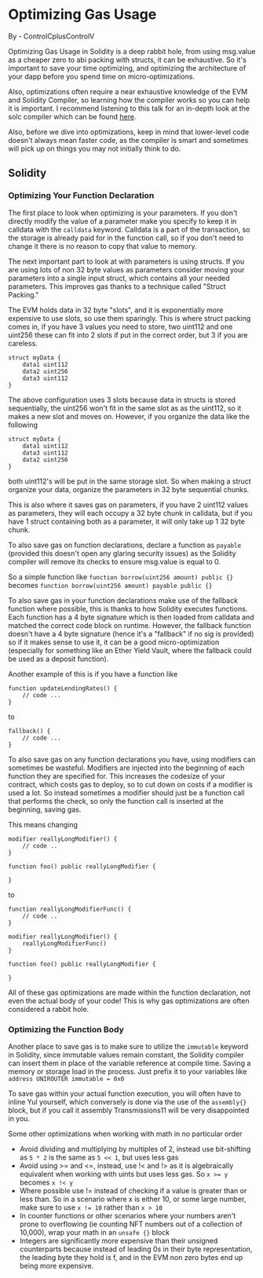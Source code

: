 # Optimizing Gas Usage

By - ControlCplusControlV

Optimizing Gas Usage in Solidity is a deep rabbit hole, from using msg.value as a cheaper zero to abi packing with structs, it can be exhaustive. So it's important to save your time optimizing, and optimizing the architecture of your dapp before you spend time on micro-optimizations.

Also, optimizations often require a near exhaustive knowledge of the EVM and Solidity Compiler, so learning how the compiler works so you can help it is important. I recommend listening to this talk for an in-depth look at the solc compiler which can be found [here](https://www.youtube.com/watch?v=RxL_1AfV7N4).

Also, before we dive into optimizations, keep in mind that lower-level code doesn't always mean faster code, as the compiler is smart and sometimes will pick up on things you may not initially think to do.

## Solidity

### Optimizing Your Function Declaration

The first place to look when optimizing is your parameters. If you don't directly modify the value of a parameter make you specify to keep it in calldata with the `calldata` keyword. Calldata is a part of the transaction, so the storage is already paid for in the function call, so if you don't need to change it there is no reason to copy that value to memory.

The next important part to look at with parameters is using structs. If you are using lots of non 32 byte values as parameters consider moving your parameters into a single input struct, which contains all your needed parameters. This improves gas thanks to a technique called "Struct Packing."

The EVM holds data in 32 byte "slots", and it is exponentially more expensive to use slots, so use them sparingly. This is where struct packing comes in, if you have 3 values you need to store, two uint112 and one uint256 these can fit into 2 slots if put in the correct order, but 3 if you are careless. 

```javascript=
struct myData {
    data1 uint112
    data2 uint256
    data3 uint112
}
```
The above configuration uses 3 slots because data in structs is stored sequentially, the uint256 won't fit in the same slot as as the uint112, so it makes a new slot and moves on. However, if you organize the data like the following

```javascript=
struct myData {
    data1 uint112
    data3 uint112
    data2 uint256
}
```

both uint112's will be put in the same storage slot. So when making a struct organize your data, organize the parameters in 32 byte sequential chunks.

This is also where it saves gas on parameters, if you have 2 uint112 values as parameters, they will each occupy a 32 byte chunk in calldata, but if you have 1 struct containing both as a parameter, it will only take up 1 32 byte chunk.

To also save gas on function declarations, declare a function as `payable` (provided this doesn't open any glaring security issues) as the Solidity compiler will remove its checks to ensure msg.value is equal to 0.

So a simple function like `function borrow(uint256 amount) public {}` becomes `function borrow(uint256 amount) payable public {}`


To also save gas in your function declarations make use of the fallback function where possible, this is thanks to how Solidity executes functions. Each function has a 4 byte signature which is then loaded from calldata and matched the correct code block on runtime. However, the fallback function doesn't have a 4 byte signature (hence it's a "fallback" if no sig is provided) so if it makes sense to use it, it can be a good micro-optimization (especially for something like an Ether Yield Vault, where the fallback could be used as a deposit function).

Another example of this is if you have a function like

```javascript=
function updateLendingRates() {
    // code ...
}
```

to

```javascript=
fallback() {
    // code ...
}
```


To also save gas on any function declarations you have, using modifiers can sometimes be wasteful. Modifiers are injected into the beginning of each function they are specified for. This increases the codesize of your contract, which costs gas to deploy, so to cut down on costs if a modifier is used a lot. So instead sometimes a modifier should just be a function call that performs the check, so only the function call is inserted at the beginning, saving gas.

This means changing 

```javascript=
modifier reallyLongModifier() {
    // code ..
}

function foo() public reallyLongModifier {
    
}
```

to

```javascript=
function reallyLongModifierFunc() {
    // code ..
}

modifier reallyLongModifier() {
    reallyLongModifierFunc()
}

function foo() public reallyLongModifier {
    
}
```

All of these gas optimizations are made within the function declaration, not even the actual body of your code! This is why gas optimizations are often considered a rabbit hole. 

### Optimizing the Function Body

Another place to save gas is to make sure to utilize the `immutable` keyword in Solidity, since immutable values remain constant, the Solidity compiler can insert them in place of the variable reference at compile time. Saving a memory or storage load in the process. Just prefix it to your variables like `address UNIROUTER immutable = 0x0`

To save gas within your actual function execution, you will often have to inline Yul yourself, which conversely is done via the use of the `assembly{}` block, but if you call it assembly Transmissions11 will be very disappointed in you.

Some other optimizations when working with math in no particular order

- Avoid dividing and multiplying by multiples of 2, instead use bit-shifting as `5 * 2` is the same as `5 << 1`, but uses less gas
- Avoid using >= and <=, instead, use !< and !> as it is algebraically equivalent when working with uints but uses less gas. So `x >= y` becomes `x !< y`
- Where possible use != instead of checking if a value is greater than or less than. So in a scenario where x is either 10, or some large number, make sure to use `x != 10` rather than `x > 10`
- In counter functions or other scenarios where your numbers aren't prone to overflowing (ie counting NFT numbers out of a collection of 10,000), wrap your math in an `unsafe {}` block
- Integers are significantly more expensive than their unsigned counterparts because instead of leading 0s in their byte representation, the leading byte they hold is f, and in the EVM non zero bytes end up being more expensive. 

